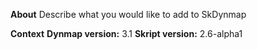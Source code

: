 **About**
Describe what you would like to add to SkDynmap

**Context**
__Dynmap version:__ 3.1
__Skript version:__ 2.6-alpha1